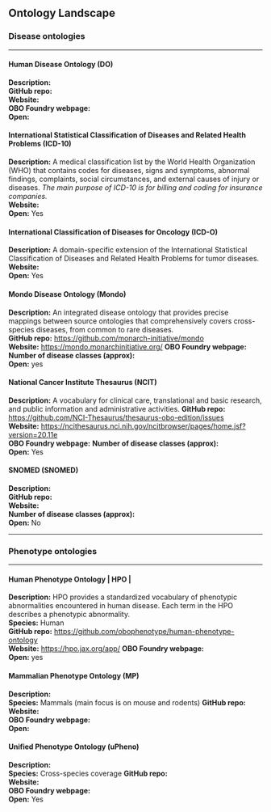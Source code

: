 ## Ontology Landscape

### Disease ontologies
-----
#### Human Disease Ontology (DO)
**Description:**  
**GitHub repo:**  
**Website:**  
**OBO Foundry webpage:**  
**Open:**   


#### International Statistical Classification of Diseases and Related Health Problems (ICD-10)
**Description:**  A medical classification list by the World Health Organization (WHO) that contains codes for diseases, signs and symptoms, abnormal findings, complaints, social circumstances, and external causes of injury or diseases. _The main purpose of ICD-10 is for billing and coding for insurance companies._  
**Website:**  
**Open:**  Yes 

#### International Classification of Diseases for Oncology (ICD-O) 
**Description:**  A domain-specific extension of the International Statistical Classification of Diseases and Related Health Problems for tumor diseases.  
**Website:**   
**Open:**  Yes


#### Mondo Disease Ontology (Mondo) 
**Description:**  An integrated disease ontology that provides precise mappings between source ontologies that comprehensively covers cross-species diseases, from common to rare diseases.  
**GitHub repo:** https://github.com/monarch-initiative/mondo  
**Website:**  https://mondo.monarchinitiative.org/ 
**OBO Foundry webpage:**
**Number of disease classes (approx):**  
**Open:** yes

#### National Cancer Institute Thesaurus (NCIT) 
**Description:**  A vocabulary for clinical care, translational and basic research, and public information and administrative activities. 
**GitHub repo:**  https://github.com/NCI-Thesaurus/thesaurus-obo-edition/issues  
**Website:**  https://ncithesaurus.nci.nih.gov/ncitbrowser/pages/home.jsf?version=20.11e  
**OBO Foundry webpage:**
**Number of disease classes (approx):**  
**Open:**  Yes

#### SNOMED (SNOMED) 
**Description:**  
**GitHub repo:**  
**Website:**  
**Number of disease classes (approx):**  
**Open:** No  

-----
### Phenotype ontologies
-----
#### Human Phenotype Ontology | HPO | 
**Description:**  HPO provides a standardized vocabulary of phenotypic abnormalities encountered in human disease. Each term in the HPO describes a phenotypic abnormality.  
**Species:**  Human  
**GitHub repo:**  https://github.com/obophenotype/human-phenotype-ontology  
**Website:**  https://hpo.jax.org/app/
**OBO Foundry webpage:**  
**Open:**  yes  

#### Mammalian Phenotype Ontology (MP) 
**Description:**  
**Species:**  Mammals (main focus is on mouse and rodents)
**GitHub repo:**  
**Website:**  
**OBO Foundry webpage:**   
**Open:**  

#### Unified Phenotype Ontology (uPheno) 
**Description:**  
**Species:** Cross-species coverage
**GitHub repo:**  
**Website:**  
**OBO Foundry webpage:**   
**Open:**  Yes  

